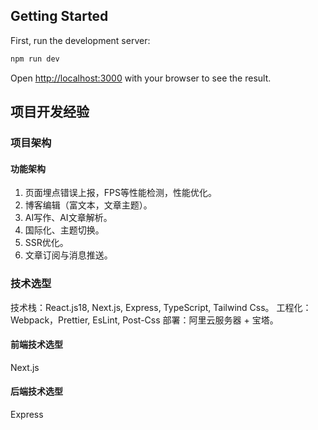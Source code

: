 ## Getting Started

First, run the development server:

```bash
npm run dev
```

Open [http://localhost:3000](http://localhost:3000) with your browser to see the result.

## 项目开发经验

### 项目架构

#### 功能架构

1. 页面埋点错误上报，FPS等性能检测，性能优化。
2. 博客编辑（富文本，文章主题）。
3. AI写作、AI文章解析。
4. 国际化、主题切换。
5. SSR优化。
6. 文章订阅与消息推送。

### 技术选型

技术栈：React.js18, Next.js, Express, TypeScript, Tailwind Css。
工程化：Webpack，Prettier, EsLint, Post-Css
部署：阿里云服务器 + 宝塔。

#### 前端技术选型

Next.js

#### 后端技术选型

Express
